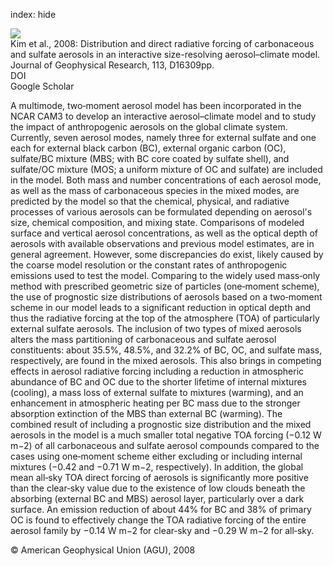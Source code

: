 index: hide

<div class="Citation">
    <div class="Citation-thumb CitationThumb-linked"  data-href="https://doi.org/10.1029/2007jd009756">
      <img src="https://static.claimspace.cloud/climate-study-static/refs/thumbs/7/Kim_et_al_2008-thumb.png" />
    </div>

  <div class="Citation-body">
    <div class="Citation-text">Kim et al., 2008: Distribution and direct radiative forcing of carbonaceous and sulfate aerosols in an interactive size-resolving aerosol–climate model. <span class="Article-journal">Journal of Geophysical Research, </span><span class="Article-volume">113, </span>D16309pp.</div>
    <div class="Citation-links">
      <div class="CitationLink" data-href="https://doi.org/10.1029/2007jd009756">
        <div class="CitationLink-icon CitationLink-Doi"></div>
        <div class="CitationLink-text">DOI</div>
      </div>
      <div class="CitationLink" data-href="https://scholar.google.com/scholar?q=10.1029/2007jd009756">
        <div class="CitationLink-icon CitationLink-Scholar"></div>
        <div class="CitationLink-text">Google Scholar</div>
      </div>
    </div>
  </div>
</div>

A multimode, two‐moment aerosol model has been incorporated in the NCAR CAM3 to develop an interactive aerosol–climate model and to study the impact of anthropogenic aerosols on the global climate system. Currently, seven aerosol modes, namely three for external sulfate and one each for external black carbon (BC), external organic carbon (OC), sulfate/BC mixture (MBS; with BC core coated by sulfate shell), and sulfate/OC mixture (MOS; a uniform mixture of OC and sulfate) are included in the model. Both mass and number concentrations of each aerosol mode, as well as the mass of carbonaceous species in the mixed modes, are predicted by the model so that the chemical, physical, and radiative processes of various aerosols can be formulated depending on aerosol's size, chemical composition, and mixing state. Comparisons of modeled surface and vertical aerosol concentrations, as well as the optical depth of aerosols with available observations and previous model estimates, are in general agreement. However, some discrepancies do exist, likely caused by the coarse model resolution or the constant rates of anthropogenic emissions used to test the model. Comparing to the widely used mass‐only method with prescribed geometric size of particles (one‐moment scheme), the use of prognostic size distributions of aerosols based on a two‐moment scheme in our model leads to a significant reduction in optical depth and thus the radiative forcing at the top of the atmosphere (TOA) of particularly external sulfate aerosols. The inclusion of two types of mixed aerosols alters the mass partitioning of carbonaceous and sulfate aerosol constituents: about 35.5%, 48.5%, and 32.2% of BC, OC, and sulfate mass, respectively, are found in the mixed aerosols. This also brings in competing effects in aerosol radiative forcing including a reduction in atmospheric abundance of BC and OC due to the shorter lifetime of internal mixtures (cooling), a mass loss of external sulfate to mixtures (warming), and an enhancement in atmospheric heating per BC mass due to the stronger absorption extinction of the MBS than external BC (warming). The combined result of including a prognostic size distribution and the mixed aerosols in the model is a much smaller total negative TOA forcing (−0.12 W m−2) of all carbonaceous and sulfate aerosol compounds compared to the cases using one‐moment scheme either excluding or including internal mixtures (−0.42 and −0.71 W m−2, respectively). In addition, the global mean all‐sky TOA direct forcing of aerosols is significantly more positive than the clear‐sky value due to the existence of low clouds beneath the absorbing (external BC and MBS) aerosol layer, particularly over a dark surface. An emission reduction of about 44% for BC and 38% of primary OC is found to effectively change the TOA radiative forcing of the entire aerosol family by −0.14 W m−2 for clear‐sky and −0.29 W m−2 for all‐sky.

<div class="Citation-copy">
&copy; American Geophysical Union (AGU), 2008
</div>